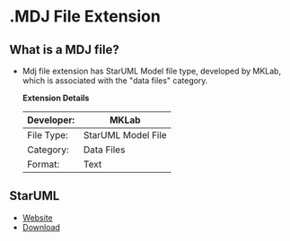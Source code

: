 # .MDJ File Extension

## What is a MDJ file?
- Mdj file extension has StarUML Model file type, developed by MKLab, which is associated with the "data files" category.

	**Extension Details**
    
    | Developer: | MKLab              |
	|------------|--------------------|
	| File Type: | StarUML Model File |
	| Category:  | Data Files         |
	| Format:    | Text               |
    

## StarUML

- [Website](http://staruml.io/)
- [Download](http://staruml.io/download)